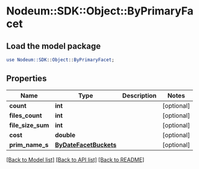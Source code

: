 # Nodeum::SDK::Object::ByPrimaryFacet

## Load the model package
```perl
use Nodeum::SDK::Object::ByPrimaryFacet;
```

## Properties
Name | Type | Description | Notes
------------ | ------------- | ------------- | -------------
**count** | **int** |  | [optional] 
**files_count** | **int** |  | [optional] 
**file_size_sum** | **int** |  | [optional] 
**cost** | **double** |  | [optional] 
**prim_name_s** | [**ByDateFacetBuckets**](ByDateFacetBuckets.md) |  | [optional] 

[[Back to Model list]](../README.md#documentation-for-models) [[Back to API list]](../README.md#documentation-for-api-endpoints) [[Back to README]](../README.md)


